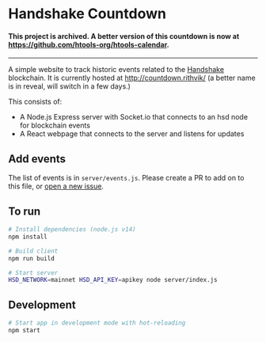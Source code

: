 # Handshake Countdown

#### **This project is archived. A better version of this countdown is now at https://github.com/htools-org/htools-calendar.**

---

A simple website to track historic events related to the [Handshake](https://handshake.org) blockchain.
It is currently hosted at http://countdown.rithvik/ (a better name is in reveal, will switch in a few days.)

This consists of:
- A Node.js Express server with Socket.io that connects to an hsd node for blockchain events
- A React webpage that connects to the server and listens for updates

## Add events
The list of events is in `server/events.js`. Please create a PR to add on to this file, or [open a new issue](https://github.com/rithvikvibhu/hs-countdown/issues/new).

## To run

```sh
# Install dependencies (node.js v14)
npm install

# Build client
npm run build

# Start server
HSD_NETWORK=mainnet HSD_API_KEY=apikey node server/index.js
```

## Development

```sh
# Start app in development mode with hot-reloading
npm start
```
